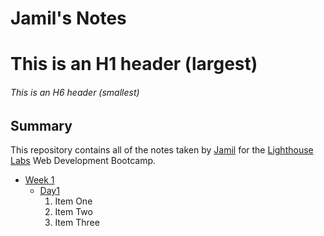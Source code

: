 # Jamil's Notes
# This is an H1 header (largest)
###### This is an H6 header (smallest)
## Summary 

This repository contains all of the notes taken by [Jamil](https://github.com/jimmyabou/lighthouse-web-notes) for the [Lighthouse Labs](https://free-courses.lighthouselabs.ca/) Web Development Bootcamp.

* [Week 1](/Week_1)
  * [Day1](/Week_1/Day_1)
    1. Item One
    2. Item Two 
    3. Item Three